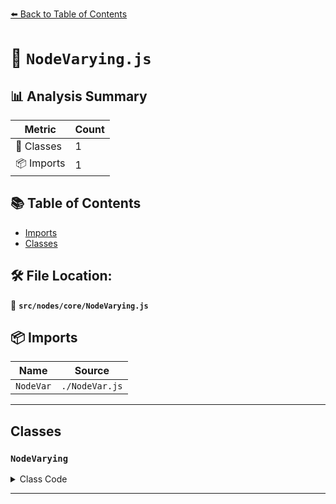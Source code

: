 [⬅️ Back to Table of Contents](../../../index.md)

# 📄 `NodeVarying.js`

## 📊 Analysis Summary

| Metric | Count |
|--------|-------|
| 🧱 Classes | 1 |
| 📦 Imports | 1 |

## 📚 Table of Contents

- [Imports](#imports)
- [Classes](#classes)

## 🛠️ File Location:
📂 **`src/nodes/core/NodeVarying.js`**

## 📦 Imports

| Name | Source |
|------|--------|
| `NodeVar` | `./NodeVar.js` |


---

## Classes

### `NodeVarying`

<details><summary>Class Code</summary>

```ts
class NodeVarying extends NodeVar {

	/**
	 * Constructs a new node varying.
	 *
	 * @param {string} name - The name of the varying.
	 * @param {string} type - The type of the varying.
	 * @param {?string} interpolationType - The interpolation type of the varying.
	 * @param {?string} interpolationSampling - The interpolation sampling type of the varying.
	 */
	constructor( name, type, interpolationType = null, interpolationSampling = null ) {

		super( name, type );

		/**
		 * Whether this varying requires interpolation or not. This property can be used
		 * to check if the varying can be optimized for a variable.
		 *
		 * @type {boolean}
		 * @default false
		 */
		this.needsInterpolation = false;

		/**
		 * This flag can be used for type testing.
		 *
		 * @type {boolean}
		 * @readonly
		 * @default true
		 */
		this.isNodeVarying = true;

		/**
		 * The interpolation type of the varying data.
		 *
		 * @type {?string}
		 * @default null
		 */
		this.interpolationType = interpolationType;

		/**
		 * The interpolation sampling type of varying data.
		 *
		 * @type {?string}
		 * @default null
		 */
		this.interpolationSampling = interpolationSampling;

	}

}
```
</details>


---